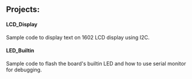 ## Projects:

#### LCD_Display
Sample code to display text on 1602 LCD display using I2C.

#### LED_Builtin
Sample code to flash the board's builtin LED and how to use serial monitor for debugging.
